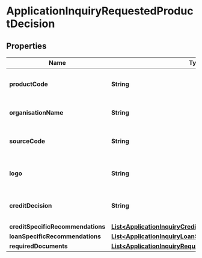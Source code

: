 # ApplicationInquiryRequestedProductDecision

## Properties
Name | Type | Description | Notes
------------ | ------------- | ------------- | -------------
**productCode** | **String** | A unique code that identifies the product | 
**organisationName** | **String** | Card issuing Organisation code | 
**sourceCode** | **String** | A source code to identify the product | 
**logo** | **String** | Product logo to identify the product |  [optional]
**creditDecision** | **String** | Evaluated Applicant Credit Decision |  [optional]
**creditSpecificRecommendations** | [**List&lt;ApplicationInquiryCreditSpecificRecommendations&gt;**](ApplicationInquiryCreditSpecificRecommendations.md) |  |  [optional]
**loanSpecificRecommendations** | [**List&lt;ApplicationInquiryLoanSpecificRecommendations&gt;**](ApplicationInquiryLoanSpecificRecommendations.md) |  |  [optional]
**requiredDocuments** | [**List&lt;ApplicationInquiryRequiredDocuments&gt;**](ApplicationInquiryRequiredDocuments.md) |  |  [optional]
